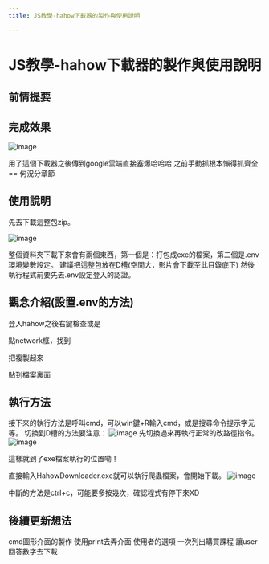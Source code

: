 ```yaml
---
title: JS教學-hahow下載器的製作與使用說明

---
```


# JS教學-hahow下載器的製作與使用說明


## 前情提要



## 完成效果
![image](https://hackmd.io/_uploads/ryoIOqdhp.png)

用了這個下載器之後傳到google雲端直接塞爆哈哈哈
之前手動抓根本懶得抓齊全== 何況分章節

## 使用說明


先去下載這整包zip。

![image](https://hackmd.io/_uploads/BJQKIqO3a.png)

整個資料夾下載下來會有兩個東西，第一個是：打包成exe的檔案，第二個是.env環境變數設定。
建議把這整包放在D槽(空間大，影片會下載至此目錄底下)
然後執行程式前要先去.env設定登入的認證。


## 觀念介紹(設置.env的方法)

登入hahow之後右鍵檢查或是

點network框，找到

把複製起來

貼到檔案裏面


## 執行方法

接下來的執行方法是呼叫cmd，可以win鍵+R輸入cmd，或是搜尋命令提示字元等。
切換到D槽的方法要注意：
![image](https://hackmd.io/_uploads/B1wrD9d3p.png)
先切換過來再執行正常的改路徑指令。
![image](https://hackmd.io/_uploads/Sy7wvc_n6.png)


這樣就到了exe檔案執行的位置嘞！

直接輸入HahowDownloader.exe就可以執行爬蟲檔案，會開始下載。
![image](https://hackmd.io/_uploads/HJv5vqO36.png)


中斷的方法是ctrl+c，可能要多按幾次，確認程式有停下來XD


## 後續更新想法


cmd圖形介面的製作  使用print去弄介面
使用者的選項
一次列出購買課程  讓user回答數字去下載